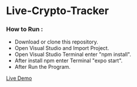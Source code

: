 # Live-Crypto-Tracker
### How to Run : 
- Download or clone this repository.
- Open Visual Studio and Import Project.
- Open Visual Studio Terminal enter "npm install".
- After install npm enter Terminal "expo start".
- After Run the Program.



[Live Demo][website]


[website]: https://play.google.com/store/apps/details?id=com.maduraprasad.livecryptotracker&pli=1
